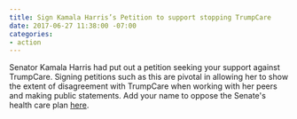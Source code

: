 ```yaml
---
title: Sign Kamala Harris’s Petition to support stopping TrumpCare
date: 2017-06-27 11:38:00 -07:00
categories:
- action
---
```


Senator Kamala Harris had put out a petition seeking your support against TrumpCare. Signing petitions such as this are pivotal in allowing her to show the extent of disagreement with TrumpCare when working with her peers and making public statements. Add your name to oppose the Senate's health care plan [here](http://kamala.cp.bsd.net/page/signup/stop-trumpcare?source=em170626-cbo-full).